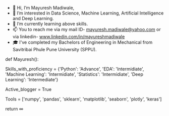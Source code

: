 - 👋 Hi, I’m Mayuresh Madiwale,
- 👀 I’m interested in Data Science, Machine Learning, Artificial Intelligence and Deep Learning.
- 🌱 I’m currently learning above skills.
- 📫 You to reach me via my mail ID- mayuresh.madiwale@yahoo.com or via linkedin- www.linkedin.com/in/mayureshmadiwale  
- 🎓 I've completed my Bachelors of Engineering in Mechanical from Savitribai Phule Pune University (SPPU). 


def Mayuresh():

  Skills_with_proficiency = {'Python': 'Advance', 'EDA': 'Intermidiate', 'Machine Learning': 'Intermidiate', 'Statistics': 'Intermidiate', 'Deep Learning': 'Intermediate'}
  
  Active_blogger = True
  
  Tools = ['numpy', 'pandas', 'sklearn', 'matplotlib', 'seaborn', 'plotly', 'keras']
  
  return ∞
